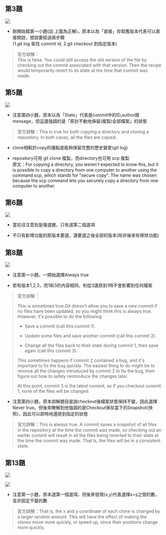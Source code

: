 ## 第3題

![](https://lh4.googleusercontent.com/2AbuXeImGwdXt0GinmCVUwspSLMxwDJk06WVN6kyP3DDc5DTADmhgyEaEKGIPMLZkDFh2fNHuU8V9ArLHPX_v7SADL_XF90QpHSL7DgyJ9kTdKjxdI_g6eNKlSvwM7hY4xh5Rc9f)

* 剛開始錯第一小題\(註:上圖為正解\)，原本以為「直接」存取舊版本代表可以直接開啟，想說要經過兩步驟  
  \(1.git log 查找 commit id, 2.git checkout 到指定版本\)

> 官方詳解：  
> This is false. You could still access the old version of the file by checking out the commit associated with that version. Then the recipe would temporarily revert to its state at the time that commit was made.

## 第5題

![](https://lh5.googleusercontent.com/-zBFI14xRK9QzdX88TRO3Ns_RUpjMbBhoPuoHAGYruWIKTrKq8XtAAmkMxg7gHhcAXZr9rZnsevXHu6_mpV4AMwwiJeoFv744L73dm7oltIIu-ojo2pcPdefyiHKYtFGLaAMrw2O)

* 注意第四小題，原本以為「State」代表是commit中的ID,author跟message，但這邊強調的是「原封不動地保留\(複製\)全部檔案」的狀態

> 官方詳解：This is true for both copying a directory and cloning a repository. In both cases, all the files are copied.

* clone相較於copy的優點是能夠保留完整的歷史變更\(git log\)

* repository可用 git clone 複製，而directory也可用 scp 複製  
  原文：For copying a directory, you weren't expected to know this, but it is possible to copy a directory from one computer to another using the command scp, which stands for "secure copy". The name was chosen because the scp command lets you securely copy a directory from one computer to another.

## 第6題

![](https://lh6.googleusercontent.com/MzKhIYwzQ9BTI3eu3rXVNSLcPVdnjQSx0_8Mq9ZmnnfTEzMEZPVsdV4TmtJqwrqiJ58BjTRwQTJG8mKP_OQfxDljM4e3RyqHSntO7PNilJbbTJStfYtgXGB4ALTJ-Ohulap4gvTt)

* 當初沒注意到是複選題，只有選第二個選項

* 不只有新增功能的那版本要選，還要選之後全部的版本\(除非後來有移除功能\)

## 第8題

![](https://lh4.googleusercontent.com/bY8CDVJ4x7bn6hHaBOzuXtWl8_IztP9vkmv-q0W8Rk0_GCRAw-Qr2xI9hOf5rXQN7JeRsSrrQJizrXdO9jDbvBsF0vMYzHedxNxiFisUJTMzbZpQv2Adz-Zz3GrpGnP5ocmzxs2q)

* 注意第一小題，一開始選擇Always true

* 若有版本1,2,3，而1和3的內容相同，則從3還原到1時不會影響到任何檔案

> 官方詳解：
>
> This is sometimes true.Git doesn't allow you to save a new commit if no files have been updated, so you might think this is always true. However, it's possible to do the following:
>
> * Save a commit \(call this commit 1\).
>
> * Update some files and save another commit \(call this commit 2\).
>
> * Change all the files back to their state during commit 1, then save again \(call this commit 3\).
>
> This sometimes happens if commit 2 contained a bug, and it's important to fix the bug quickly. The easiest thing to do might be to remove all the changes introduced by commit 2 to fix the bug, then figure out how to safely reintroduce the changes later.
>
> At this point, commit 3 is the latest commit, so if you checkout commit 1, none of the files will be changed.

* 注意第四小題，原本誤解題目是說checkout後檔案狀態保持不變，因此選擇Never true。但後來瞭解到他強調的是Checkout保存當下的Snapshot\(快照\)，因此可以即時地還原到指定的狀態

> 官方詳解：This is always true. A commit saves a snapshot of all files in the repository at the time the commit was made, so checking out an earlier commit will result in all the files being reverted to their state at the time the commit was made. That is, the files will be in a consistent state.

## 第13題

![](https://lh6.googleusercontent.com/jQVjG3k9TWlUR5aoJ7gOqLQX4JayO8Kqx0lePYqMtWTdaiC2beAuFfCDkzzDai3UDHCZzUdYfIspv8e0FjO1PB5aD8mg33WhoNEWLERoW16lXN2qBk7h7IuacY9mK03aHb4V5_Li)

![](https://lh6.googleusercontent.com/a4OzgzAAhcZ-ej2Cvk2pJd4s_psii-NQDJdXcQa_G319i7VGGZMtpcFZFbLc3XVFzWzVyK1FGdgwwY4nIWNpUN2v0PM3-kHSQuT6ocu3WEykXBYrVFJ0e7WTD-tUvbXw0GeuA8wa)

* 注意第一小題，原本選第一個選項，但後來發現\(x,y\)代表選擇x~y之間的數，並非固定不變的數

> 官方詳解：That is, the x and y coordinate of each clone is changed by a larger random amount. This will have the effect of making the clones move more quickly, or speed up, since their positions change more quickly.



